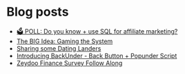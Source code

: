 # Blog posts
<!-- BLOG-POST-LIST:START -->
- [🗳️ POLL: Do you know + use SQL for affiliate marketing?](https://afflift.com/f/threads/%F0%9F%97%B3%EF%B8%8F-poll-do-you-know-use-sql-for-affiliate-marketing.10270/)
- [The BIG Idea: Gaming the System](https://afflift.com/f/threads/the-big-idea-gaming-the-system.10268/)
- [Sharing some Dating Landers](https://afflift.com/f/threads/sharing-some-dating-landers.10208/)
- [Introducing BackUnder - Back Button + Popunder Script](https://afflift.com/f/threads/introducing-backunder-back-button-popunder-script.10073/)
- [Zeydoo Finance Survey Follow Along](https://afflift.com/f/threads/zeydoo-finance-survey-follow-along.10174/)
<!-- BLOG-POST-LIST:END -->
